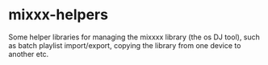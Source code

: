 # mixxx-helpers
Some helper libraries for managing the mixxxx library (the os DJ tool), such as batch playlist import/export, copying the library from one device to another etc.
